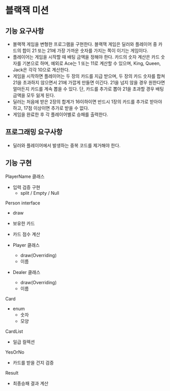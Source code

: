 # 블랙잭 미션

## 기능 요구사항

- 블랙잭 게임을 변형한 프로그램을 구현한다. 블랙잭 게임은 딜러와 플레이어 중 카드의 합이 21 또는 21에 가장 가까운 숫자를 가지는 쪽이 이기는 게임이다.
- 플레이어는 게임을 시작할 때 배팅 금액을 정해야 한다. 카드의 숫자 계산은 카드 숫자를 기본으로 하며, 예외로 Ace는 1 또는 11로 계산할 수 있으며, King, Queen, Jack은 각각 10으로 계산한다.
- 게임을 시작하면 플레이어는 두 장의 카드를 지급 받으며, 두 장의 카드 숫자를 합쳐 21을 초과하지 않으면서 21에 가깝게 만들면 이긴다. 21을 넘지 않을 경우 원한다면 얼마든지 카드를 계속 뽑을 수 있다. 단, 카드를 추가로 뽑아 21을 초과할 경우 배팅 금액을 모두 잃게 된다.
- 딜러는 처음에 받은 2장의 합계가 16이하이면 반드시 1장의 카드를 추가로 받아야 하고, 17점 이상이면 추가로 받을 수 없다.
- 게임을 완료한 후 각 플레이어별로 승패를 출력한다.

## 프로그래밍 요구사항

- 딜러와 플레이어에서 발생하는 중복 코드를 제거해야 한다.

## 기능 구현

PlayerName 클래스

- 입력 검증 구현
  - split / Empty / Null

Person interface

- draw
- 보유한 카드
- 카드 점수 계산

- Player 클래스
  - draw(Overriding)
  - 이름
- Dealer 클래스
  - draw(Overriding)
  - 이름

Card

- enum
  - 숫자
  - 모양

CardList

- 일급 컬렉션

YesOrNo

- 카드를 받을 건지 검증

Result

- 최종승패 결과 계산